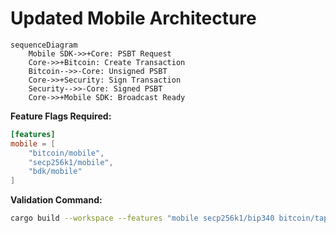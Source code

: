 # Updated Mobile Architecture

```mermaid
sequenceDiagram
    Mobile SDK->>+Core: PSBT Request
    Core->>+Bitcoin: Create Transaction
    Bitcoin-->>-Core: Unsigned PSBT
    Core->>+Security: Sign Transaction
    Security-->>-Core: Signed PSBT
    Core->>+Mobile SDK: Broadcast Ready
```

**Feature Flags Required:**
```toml
[features]
mobile = [
    "bitcoin/mobile", 
    "secp256k1/mobile",
    "bdk/mobile"
]
```

**Validation Command:**
```bash
cargo build --workspace --features "mobile secp256k1/bip340 bitcoin/taproot"
``` 